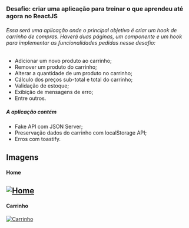 ### Desafio: criar uma aplicação para treinar o que aprendeu até agora no ReactJS

###### Essa será uma aplicação onde o principal objetivo é criar um hook de carrinho de compras. Haverá duas páginas, um componente e um hook para implementar as funcionalidades pedidas nesse desafio:

- Adicionar um novo produto ao carrinho;
- Remover um produto do carrinho;
- Alterar a quantidade de um produto no carrinho;
- Cálculo dos preços sub-total e total do carrinho;
- Validação de estoque;
- Exibição de mensagens de erro;
- Entre outros.

##### A aplicação contém
- Fake API com JSON Server;
- Preservação dados do carrinho com localStorage API;
- Erros com toastify.

## Imagens

#### Home
[![Home](https://firebasestorage.googleapis.com/v0/b/my-images-debc9.appspot.com/o/projetos%2Fignite%2Fdesafio-hook-carrinho-de-compras%2Fhome.png?alt=media&token=aac01acd-4f23-4625-bd41-3dd33d733bc3 "Home")](http:/https://firebasestorage.googleapis.com/v0/b/my-images-debc9.appspot.com/o/projetos%2Fignite%2Fdesafio-hook-carrinho-de-compras%2Fhome.png?alt=media&token=aac01acd-4f23-4625-bd41-3dd33d733bc3/ "Home")
------------
#### Carrinho
[![Carrinho](https://firebasestorage.googleapis.com/v0/b/my-images-debc9.appspot.com/o/projetos%2Fignite%2Fdesafio-hook-carrinho-de-compras%2Fcarrinho.png?alt=media&token=51bb9351-9241-472e-ba1c-0c8d731ce5b4 "Carrinho")](http:/https://firebasestorage.googleapis.com/v0/b/my-images-debc9.appspot.com/o/projetos%2Fignite%2Fdesafio-hook-carrinho-de-compras%2Fcarrinho.png?alt=media&token=51bb9351-9241-472e-ba1c-0c8d731ce5b4/ "Carrinho")



